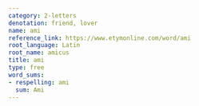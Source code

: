 ```yaml
---
category: 2-letters
denotation: friend, lover
name: ami
reference_link: https://www.etymonline.com/word/ami
root_language: Latin
root_name: amicus
title: ami
type: free
word_sums:
- respelling: ami
  sum: Ami
---
```

